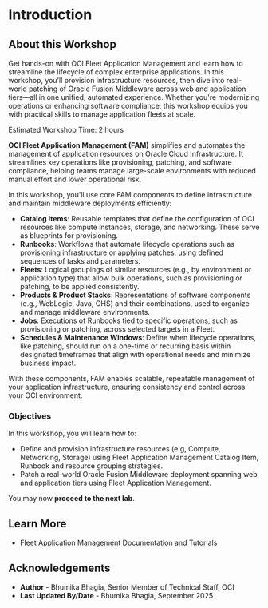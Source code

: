 # Introduction

## About this Workshop

Get hands-on with OCI Fleet Application Management and learn how to streamline the lifecycle of complex enterprise applications. In this workshop, you’ll provision infrastructure resources, then dive into real-world patching of Oracle Fusion Middleware across web and application tiers—all in one unified, automated experience. Whether you're modernizing operations or enhancing software compliance, this workshop equips you with practical skills to manage application fleets at scale.

Estimated Workshop Time: 2 hours

**OCI Fleet Application Management (FAM)** simplifies and automates the management of application resources on Oracle Cloud Infrastructure. It streamlines key operations like provisioning, patching, and software compliance, helping teams manage large-scale environments with reduced manual effort and lower operational risk.

In this workshop, you'll use core FAM components to define infrastructure and maintain middleware deployments efficiently:

* **Catalog Items**: Reusable templates that define the configuration of OCI resources like compute instances, storage, and networking. These serve as blueprints for provisioning.
* **Runbooks**: Workflows that automate lifecycle operations such as provisioning infrastructure or applying patches, using defined sequences of tasks and parameters.
* **Fleets**: Logical groupings of similar resources (e.g., by environment or application type) that allow bulk operations, such as provisioning or patching, to be applied consistently.
* **Products & Product Stacks**: Representations of software components (e.g., WebLogic, Java, OHS) and their combinations, used to organize and manage middleware environments.
* **Jobs**: Executions of Runbooks tied to specific operations, such as provisioning or patching, across selected targets in a Fleet.
* **Schedules & Maintenance Windows**: Define when lifecycle operations, like patching, should run on a one-time or recurring basis within designated timeframes that align with operational needs and minimize business impact.

With these components, FAM enables scalable, repeatable management of your application infrastructure, ensuring consistency and control across your OCI environment.

### Objectives

In this workshop, you will learn how to:

* Define and provision infrastructure resources (e.g, Compute, Networking, Storage) using Fleet Application Management Catalog Item, Runbook and resource grouping strategies.
* Patch a real-world Oracle Fusion Middleware deployment spanning web and application tiers using Fleet Application Management.

You may now **proceed to the next lab**.

## Learn More

* [Fleet Application Management Documentation and Tutorials](https://docs.oracle.com/en-us/iaas/Content/fleet-management/home.htm)

## Acknowledgements

* **Author** - Bhumika Bhagia, Senior Member of Technical Staff, OCI
* **Last Updated By/Date** - Bhumika Bhagia, September 2025
